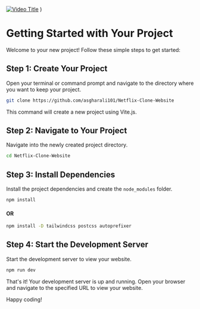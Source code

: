 [![Video Title](https://img.youtube.com/vi/VIDEO_ID/0.jpg)](https://www.youtube.com/watch?v=VIDEO_ID)
)

# Getting Started with Your Project

Welcome to your new project! Follow these simple steps to get started:

## Step 1: Create Your Project

Open your terminal or command prompt and navigate to the directory where you want to keep your project.

```bash
git clone https://github.com/asgharali101/Netflix-Clone-Website
```

This command will create a new project using Vite.js.

## Step 2: Navigate to Your Project

Navigate into the newly created project directory.

```bash
cd Netflix-Clone-Website
```

## Step 3: Install Dependencies

Install the project dependencies and create the `node_modules` folder.

```bash
npm install
```
#### OR
```bash
npm install -D tailwindcss postcss autoprefixer
```

## Step 4: Start the Development Server

Start the development server to view your website.

```bash
npm run dev
```

That's it! Your development server is up and running. Open your browser and navigate to the specified URL to view your website.

Happy coding!
